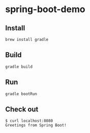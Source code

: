 # spring-boot-demo

## Install

    brew install gradle

## Build

    gradle build

## Run

    gradle bootRun
    
## Check out

    $ curl localhost:8080
    Greetings from Spring Boot!

